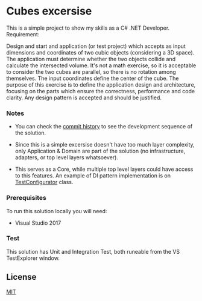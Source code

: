 # Cubes excersise

This is a simple project to show my skills as a C# .NET Developer. Requirement:

Design and start and application (or test project) which accepts as input dimensions and coordinates of two cubic objects (considering a 3D space).
The application must determine whether the two objects collide and calculate the intersected volume.
It's not a math exercise, so it is acceptable to consider the two cubes are parallel, so there is no rotation among themselves.
The input coordinates define the center of the cube.
The purpose of this exercise is to define the application design and architecture, focusing on the parts which ensure the correctness, performance and code clarity. Any design pattern is accepted and should be justified.

### Notes

- You can check the [commit history](https://github.com/IvoPelayo/gpm-cubes/commits/master) to see the development sequence of the solution.

- Since this is a simple excersise doesn't have too much layer complexity, only Application & Domain are part of the solution (no infrastructure, adapters, or top level layers whatsoever).

- This serves as a Core, while multiple top level layers could have access to this features. An example of DI pattern implementation is on [TestConfigurator](GPM.Cubes.IntegrationTest/TestConfigurator.cs) class.

### Prerequisites

To run this solution locally you will need:
- Visual Studio 2017

### Test

This solution has Unit and Integration Test, both runeable from the VS TestExplorer window.

## License
[MIT](https://choosealicense.com/licenses/mit/)
